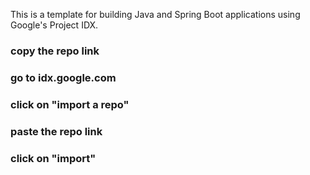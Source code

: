 This is a template for building Java and Spring Boot applications using Google's Project IDX.
### copy the repo link
### go to idx.google.com
### click on "import a repo"
### paste the repo link
### click on "import"
